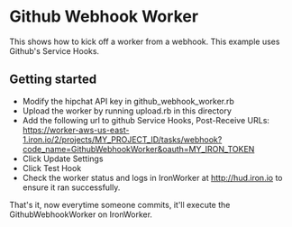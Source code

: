 # Github Webhook Worker

This shows how to kick off a worker from a webhook. This example uses Github's Service Hooks.

## Getting started

- Modify the hipchat API key in github_webhook_worker.rb
- Upload the worker by running upload.rb in this directory
- Add the following url to github Service Hooks, Post-Receive URLs: https://worker-aws-us-east-1.iron.io/2/projects/MY_PROJECT_ID/tasks/webhook?code_name=GithubWebhookWorker&oauth=MY_IRON_TOKEN
- Click Update Settings
- Click Test Hook
- Check the worker status and logs in IronWorker at http://hud.iron.io to ensure it ran successfully.

That's it, now everytime someone commits, it'll execute the GithubWebhookWorker on IronWorker.

